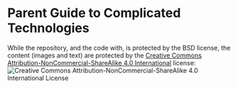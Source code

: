 Parent Guide to Complicated Technologies
========================================

While the repository, and the code with, is protected by the BSD license, the content (images and text) are protected by the [Creative Commons Attribution-NonCommercial-ShareAlike 4.0 International](http://creativecommons.org/licenses/by-nc-sa/4.0/) license: ![Creative Commons Attribution-NonCommercial-ShareAlike 4.0 International License](https://i.creativecommons.org/l/by-nc-sa/4.0/88x31.png)
